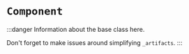 # `Component`


:::danger
Information about the base class here.

Don't forget to make issues around simplifying `_artifacts`.
:::